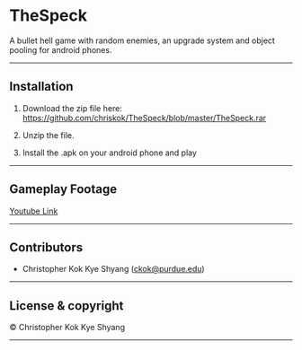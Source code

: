 # TheSpeck
A bullet hell game with random enemies, an upgrade system and object pooling for android phones.

--- 

## Installation 

1. Download the zip file here: https://github.com/chriskok/TheSpeck/blob/master/TheSpeck.rar

2. Unzip the file. 

3. Install the .apk on your android phone and play

---

## Gameplay Footage

[Youtube Link](https://www.youtube.com/watch?v=5Jk7PyZNcc4)

---

## Contributors

- Christopher Kok Kye Shyang (<ckok@purdue.edu>)

---

## License & copyright

© Christopher Kok Kye Shyang

---



